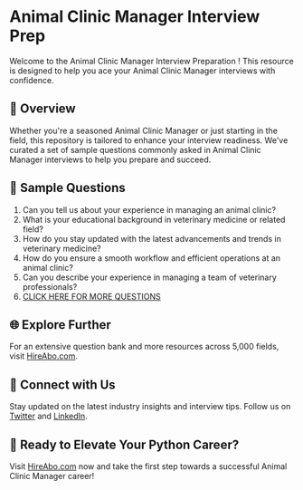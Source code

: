 # Animal Clinic Manager Interview Prep

Welcome to the Animal Clinic Manager Interview Preparation ! This resource is designed to help you ace your Animal Clinic Manager interviews with confidence.

## 🚀 Overview

Whether you're a seasoned Animal Clinic Manager or just starting in the field, this repository is tailored to enhance your interview readiness. We've curated a set of sample questions commonly asked in Animal Clinic Manager interviews to help you prepare and succeed.

## 📝 Sample Questions

1. Can you tell us about your experience in managing an animal clinic?
2. What is your educational background in veterinary medicine or related field?
3. How do you stay updated with the latest advancements and trends in veterinary medicine?
4. How do you ensure a smooth workflow and efficient operations at an animal clinic?
5. Can you describe your experience in managing a team of veterinary professionals?
6. [CLICK HERE FOR MORE QUESTIONS](https://hireabo.com/job/24_3_6/Animal%20Clinic%20Manager)

## 🌐 Explore Further

For an extensive question bank and more resources across 5,000 fields, visit [HireAbo.com](https://www.hireabo.com).

## 📱 Connect with Us

Stay updated on the latest industry insights and interview tips. Follow us on [Twitter](https://twitter.com/hireabo) and [LinkedIn](https://www.linkedin.com/in/hire-abo-3609972a8/).

## 🚀 Ready to Elevate Your Python Career?

Visit [HireAbo.com](https://www.hireabo.com) now and take the first step towards a successful Animal Clinic Manager career!